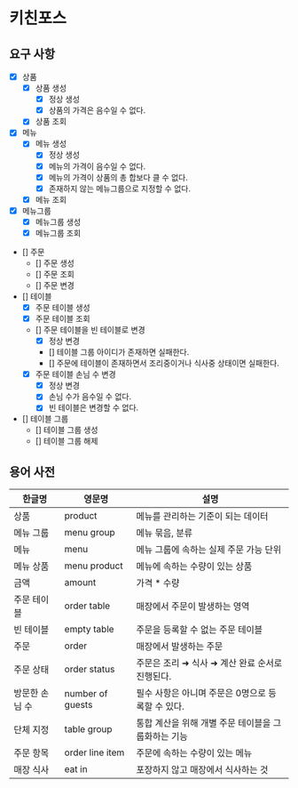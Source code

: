 # 키친포스

## 요구 사항

- [x] 상품
    - [x] 상품 생성
        - [x] 정상 생성
        - [x] 상품의 가격은 음수일 수 없다.
    - [x] 상품 조회
- [x] 메뉴
    - [x] 메뉴 생성
        - [x] 정상 생성
        - [x] 메뉴의 가격이 음수일 수 없다.
        - [x] 메뉴의 가격이 상품의 총 합보다 클 수 없다.
        - [x] 존재하지 않는 메뉴그룹으로 지정할 수 없다.
    - [x] 메뉴 조회
- [x] 메뉴그룹
    - [x] 메뉴그룹 생성
    - [x] 메뉴그룹 조회
- [] 주문
    - [] 주문 생성
    - [] 주문 조회
    - [] 주문 변경
- [] 테이블
    - [x] 주문 테이블 생성
    - [x] 주문 테이블 조회
    - [] 주문 테이블을 빈 테이블로 변경
        - [x] 정상 변경
        - [] 테이블 그룹 아이디가 존재하면 실패한다.
        - [] 주문에 테이블이 존재하면서 조리중이거나 식사중 상태이면 실패한다.
    - [x] 주문 테이블 손님 수 변경
        - [x] 정상 변경
        - [x] 손님 수가 음수일 수 없다.
        - [x] 빈 테이블은 변경할 수 없다.
- [] 테이블 그룹
    - [] 테이블 그룹 생성
    - [] 테이블 그룹 해제

## 용어 사전

| 한글명 | 영문명 | 설명 |
| --- | --- | --- |
| 상품 | product | 메뉴를 관리하는 기준이 되는 데이터 |
| 메뉴 그룹 | menu group | 메뉴 묶음, 분류 |
| 메뉴 | menu | 메뉴 그룹에 속하는 실제 주문 가능 단위 |
| 메뉴 상품 | menu product | 메뉴에 속하는 수량이 있는 상품 |
| 금액 | amount | 가격 * 수량 |
| 주문 테이블 | order table | 매장에서 주문이 발생하는 영역 |
| 빈 테이블 | empty table | 주문을 등록할 수 없는 주문 테이블 |
| 주문 | order | 매장에서 발생하는 주문 |
| 주문 상태 | order status | 주문은 조리 ➜ 식사 ➜ 계산 완료 순서로 진행된다. |
| 방문한 손님 수 | number of guests | 필수 사항은 아니며 주문은 0명으로 등록할 수 있다. |
| 단체 지정 | table group | 통합 계산을 위해 개별 주문 테이블을 그룹화하는 기능 |
| 주문 항목 | order line item | 주문에 속하는 수량이 있는 메뉴 |
| 매장 식사 | eat in | 포장하지 않고 매장에서 식사하는 것 |

